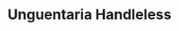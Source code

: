 ---
label: 
title: "Unguentaria Handleless"
order: 860
layout: table-of-contents
presentation: grid
---